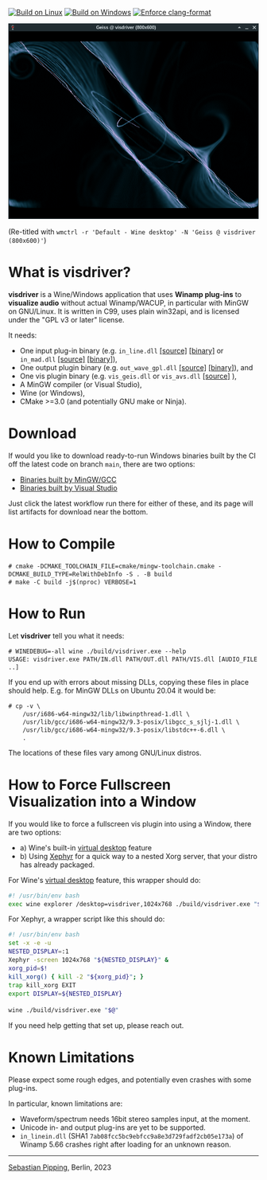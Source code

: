 [![Build on Linux](https://github.com/hartwork/visdriver/actions/workflows/linux-mingw.yml/badge.svg)](https://github.com/hartwork/visdriver/actions/workflows/linux-mingw.yml)
[![Build on Windows](https://github.com/hartwork/visdriver/actions/workflows/windows-msvc.yml/badge.svg)](https://github.com/hartwork/visdriver/actions/workflows/windows-msvc.yml)
[![Enforce clang-format](https://github.com/hartwork/visdriver/actions/workflows/clang-format.yml/badge.svg)](https://github.com/hartwork/visdriver/actions/workflows/clang-format.yml)


[![screenshots/visdriver_geiss_804x627.png](https://raw.githubusercontent.com/hartwork/visdriver/main/screenshots/visdriver_geiss_804x627.png)](https://github.com/hartwork/visdriver/blob/main/screenshots/visdriver_geiss_804x627.png)

(Re-titled with `wmctrl -r 'Default - Wine desktop' -N 'Geiss @ visdriver (800x600)'`)


# What is visdriver?

**visdriver** is
a Wine/Windows application
that uses **Winamp plug-ins**
to **visualize audio** without actual Winamp/WACUP,
in particular with MinGW on GNU/Linux.
It is written in C99,
uses plain win32api, and
is licensed under the "GPL v3 or later" license.

It needs:
- One input plug-in binary
  (e.g. `in_line.dll`
  [[source]](https://github.com/jaspervdg/lineinWA)
  [[binary]](https://home.hccnet.nl/th.v.d.gronde/dev/lineinWA2/)
  or `in_mad.dll`
  [[source]](https://sourceforge.net/projects/plainamp/files/in_mad/)
  [[binary]](https://www.mars.org/home/rob/proj/mpeg/mad-plugin/#install)),
- One output plugin binary
  (e.g. `out_wave_gpl.dll`
  [[source]](https://sourceforge.net/projects/plainamp/files/out_wave_gpl/)
  [[binary]](https://sourceforge.net/projects/plainamp/files/Plainamp/0.2.3/)), and
- One vis plugin binary
  (e.g. `vis_geis.dll`
  or `vis_avs.dll`
  [[source]](https://github.com/grandchild/vis_avs)
  ),
- A MinGW compiler (or Visual Studio),
- Wine (or Windows),
- CMake >=3.0 (and potentially GNU make or Ninja).


# Download

If would you like to download ready-to-run Windows binaries
built by the CI off the latest code on branch `main`,
there are two options:
- [Binaries built by MinGW/GCC](https://github.com/hartwork/visdriver/actions/workflows/linux-mingw.yml?query=branch%3Amain)
- [Binaries built by Visual Studio](https://github.com/hartwork/visdriver/actions/workflows/windows-msvc.yml?query=branch%3Amain)

Just click the latest workflow run there for either of these, and
its page will list artifacts for download near the bottom.


# How to Compile

```console
# cmake -DCMAKE_TOOLCHAIN_FILE=cmake/mingw-toolchain.cmake -DCMAKE_BUILD_TYPE=RelWithDebInfo -S . -B build
# make -C build -j$(nproc) VERBOSE=1
```

# How to Run

Let **visdriver** tell you what it needs:
```console
# WINEDEBUG=-all wine ./build/visdriver.exe --help
USAGE: visdriver.exe PATH/IN.dll PATH/OUT.dll PATH/VIS.dll [AUDIO_FILE ..]
```

If you end up with errors about missing DLLs, copying these files in place
should help.  E.g. for MinGW DLLs on Ubuntu 20.04 it would be:

```console
# cp -v \
    /usr/i686-w64-mingw32/lib/libwinpthread-1.dll \
    /usr/lib/gcc/i686-w64-mingw32/9.3-posix/libgcc_s_sjlj-1.dll \
    /usr/lib/gcc/i686-w64-mingw32/9.3-posix/libstdc++-6.dll \
    .
```

The locations of these files vary among GNU/Linux distros.


# How to Force Fullscreen Visualization into a Window

If you would like to force a fullscreen vis plugin into using a Window, there are two options:
- a) Wine's built-in [virtual desktop](https://wiki.winehq.org/FAQ#How_do_I_get_Wine_to_launch_an_application_in_a_virtual_desktop.3F) feature
- b) Using [Xephyr](https://en.wikipedia.org/wiki/Xephyr) for a quick way to a nested Xorg server,
     that your distro has already packaged.

For Wine's [virtual desktop](https://wiki.winehq.org/FAQ#How_do_I_get_Wine_to_launch_an_application_in_a_virtual_desktop.3F) feature, this wrapper should do:
```bash
#! /usr/bin/env bash
exec wine explorer /desktop=visdriver,1024x768 ./build/visdriver.exe "$@"
```

For Xephyr, a wrapper script like this should do:
```bash
#! /usr/bin/env bash
set -x -e -u
NESTED_DISPLAY=:1
Xephyr -screen 1024x768 "${NESTED_DISPLAY}" &
xorg_pid=$!
kill_xorg() { kill -2 "${xorg_pid}"; }
trap kill_xorg EXIT
export DISPLAY=${NESTED_DISPLAY}

wine ./build/visdriver.exe "$@"
```

If you need help getting that set up, please reach out.


# Known Limitations

Please expect some rough edges, and potentially even crashes with some plug-ins.

In particular, known limitations are:
- Waveform/spectrum needs 16bit stereo samples input, at the moment.
- Unicode in- and output plug-ins are yet to be supported.
- `in_linein.dll` (SHA1 `7ab08fcc5bc9ebfcc9a8e3d729fadf2cb05e173a`)
  of Winamp 5.66 crashes right after loading for an unknown reason.

---
[Sebastian Pipping](https://github.com/hartwork), Berlin, 2023
